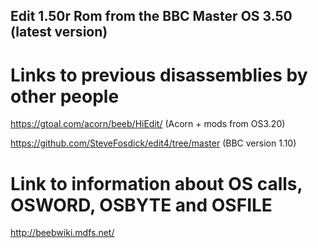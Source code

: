 ## Edit 1.50r Rom from the BBC Master OS 3.50 (latest version)
 
# Links to previous disassemblies by other people
 https://gtoal.com/acorn/beeb/HiEdit/ (Acorn + mods from OS3.20)

 https://github.com/SteveFosdick/edit4/tree/master (BBC version 1.10)

# Link to information about OS calls, OSWORD, OSBYTE and OSFILE 
 http://beebwiki.mdfs.net/

